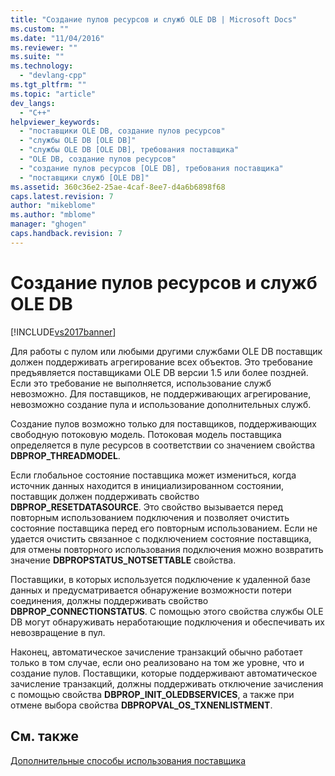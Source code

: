 ```yaml
---
title: "Создание пулов ресурсов и служб OLE DB | Microsoft Docs"
ms.custom: ""
ms.date: "11/04/2016"
ms.reviewer: ""
ms.suite: ""
ms.technology: 
  - "devlang-cpp"
ms.tgt_pltfrm: ""
ms.topic: "article"
dev_langs: 
  - "C++"
helpviewer_keywords: 
  - "поставщики OLE DB, создание пулов ресурсов"
  - "службы OLE DB [OLE DB]"
  - "службы OLE DB [OLE DB], требования поставщика"
  - "OLE DB, создание пулов ресурсов"
  - "создание пулов ресурсов [OLE DB], требования поставщика"
  - "поставщики служб [OLE DB]"
ms.assetid: 360c36e2-25ae-4caf-8ee7-d4a6b6898f68
caps.latest.revision: 7
author: "mikeblome"
ms.author: "mblome"
manager: "ghogen"
caps.handback.revision: 7
---
```

# Создание пулов ресурсов и служб OLE DB
[!INCLUDE[vs2017banner](../../assembler/inline/includes/vs2017banner.md)]

Для работы с пулом или любыми другими службами OLE DB поставщик должен поддерживать агрегирование всех объектов.  Это требование предъявляется поставщиками OLE DB версии 1.5 или более поздней.  Если это требование не выполняется, использование служб невозможно.  Для поставщиков, не поддерживающих агрегирование, невозможно создание пула и использование дополнительных служб.  
  
 Создание пулов возможно только для поставщиков, поддерживающих свободную потоковую модель.  Потоковая модель поставщика определяется в пуле ресурсов в соответствии со значением свойства **DBPROP\_THREADMODEL**.  
  
 Если глобальное состояние поставщика может измениться, когда источник данных находится в инициализированном состоянии, поставщик должен поддерживать свойство **DBPROP\_RESETDATASOURCE**.  Это свойство вызывается перед повторным использованием подключения и позволяет очистить состояние поставщика перед его повторным использованием.  Если не удается очистить связанное с подключением состояние поставщика, для отмены повторного использования подключения можно возвратить значение **DBPROPSTATUS\_NOTSETTABLE** свойства.  
  
 Поставщики, в которых используется подключение к удаленной базе данных и предусматривается обнаружение возможности потери соединения, должны поддерживать свойство **DBPROP\_CONNECTIONSTATUS**.  C помощью этого свойства службы OLE DB могут обнаруживать неработающие подключения и обеспечивать их невозвращение в пул.  
  
 Наконец, автоматическое зачисление транзакций обычно работает только в том случае, если оно реализовано на том же уровне, что и создание пулов.  Поставщики, которые поддерживают автоматическое зачисление транзакций, должны поддерживать отключение зачисления с помощью свойства **DBPROP\_INIT\_OLEDBSERVICES**, а также при отмене выбора свойства **DBPROPVAL\_OS\_TXNENLISTMENT**.  
  
## См. также  
 [Дополнительные способы использования поставщика](../Topic/Advanced%20Provider%20Techniques.md)